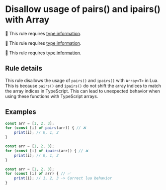 # Disallow usage of pairs() and ipairs() with Array<T>

💭 This rule requires [type information](https://typescript-eslint.io/linting/typed-linting).

<!-- end auto-generated rule header -->

💭 This rule requires [type information](https://typescript-eslint.io/linting/typed-linting).

<!-- end auto-generated rule header -->

💭 This rule requires [type information](https://typescript-eslint.io/linting/typed-linting).

<!-- end auto-generated rule header -->
<!-- Do not manually modify this header. Run: `npm run eslint-docs` -->

## Rule details

This rule disallows the usage of `pairs()` and `ipairs()` with `Array<T>` in
Lua. This is because `pairs()` and `ipairs()` do not shift the array indices to
match the array indices in TypeScript. This can lead to unexpected behavior
when using these functions with TypeScript arrays.

## Examples

```js
const arr = [1, 2, 3];
for (const [i] of pairs(arr)) { // ❌
	print(i); // 0, 1, 2
}
```

```js
const arr = [1, 2, 3];
for (const [i] of ipairs(arr)) { // ❌
	print(i); // 0, 1, 2
}
```

```js
const arr = [1, 2, 3];
for (const [i] of arr) { // ✅
	print(i); // 1, 2, 3 -> Correct lua behavior
}
```
